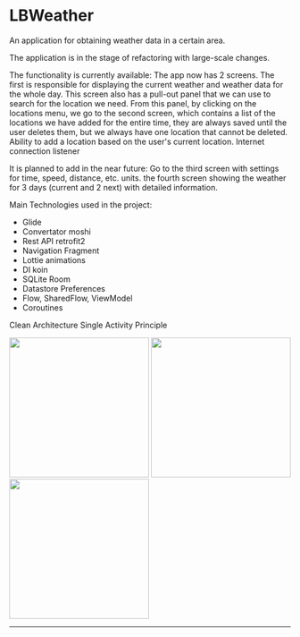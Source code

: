 # LBWeather
An application for obtaining weather data in a certain area.

The application is in the stage of refactoring with large-scale changes.

The functionality is currently available:
The app now has 2 screens. The first is responsible for displaying the current weather and weather data for the whole day.
This screen also has a pull-out panel that we can use to search for the location we need. From this panel, by clicking on the locations menu, we go to the second screen, which contains a list of the locations we have added for the entire time, they are always saved until the user deletes them, but we always have one location that cannot be deleted. Ability to add a location based on the user's current location. Internet connection listener

It is planned to add in the near future:
Go to the third screen with settings for time, speed, distance, etc. units. the fourth screen showing the weather for 3 days (current and 2 next) with detailed information. 

Main Technologies used in the project:
- Glide
- Convertator moshi
- Rest API retrofit2
- Navigation Fragment
- Lottie animations
- DI koin
- SQLite Room
- Datastore Preferences
- Flow, SharedFlow, ViewModel
- Coroutines

Clean Architecture
Single Activity Principle

<img src="https://github.com/artemqq5/LBWeather/assets/52855607/d7d6ef9b-976c-411e-a769-b6456cfe6bf0" width="250"> <img src="https://github.com/artemqq5/LBWeather/assets/52855607/feaf72e2-ea6b-40de-bf20-a234cc141991" width="250"> <img src="https://github.com/artemqq5/LBWeather/assets/52855607/388d0f56-5bf2-4066-add6-596d2e091792" width="250"> 


-----------------------------------------------------------------------------------------------------------------------------------------------------------------------
